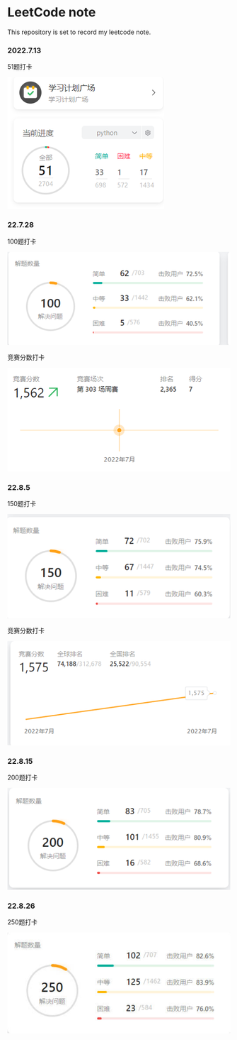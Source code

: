 # LeetCode note

This repository is set to record my leetcode note.

### 2022.7.13

51题打卡

 ![image-20220728223947144.png](https://github.com/M-Downey/LeetCodeNote/blob/master/assets/image-20220728223947144.png?raw=true)

### 22.7.28

100题打卡

 ![image-20220728224035449.png](https://github.com/M-Downey/LeetCodeNote/blob/master/assets/image-20220728224035449.png?raw=true)

竞赛分数打卡

 ![image-20220728224131458.png](https://github.com/M-Downey/LeetCodeNote/blob/master/assets/image-20220728224131458.png?raw=true)

### 22.8.5

150题打卡

 ![image-20220805231054436.png](https://github.com/M-Downey/LeetCodeNote/blob/master/assets/image-20220805231054436.png?raw=true)

竞赛分数打卡

 ![image-20220805231023177.png](https://github.com/M-Downey/LeetCodeNote/blob/master/assets/image-20220805231023177.png?raw=true)

### 22.8.15

200题打卡

 ![image-20220815143739826.png](https://github.com/M-Downey/LeetCodeNote/blob/master/assets/image-20220815143739826.png?raw=true)

### 22.8.26

250题打卡

 ![Snipaste_2022-08-26_21-12-40.jpg](https://github.com/M-Downey/LeetCodeNote/blob/master/assets/Snipaste_2022-08-26_21-12-40.jpg?raw=true)